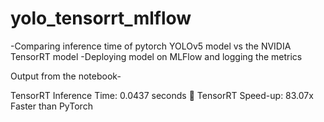 # yolo_tensorrt_mlflow

-Comparing inference time of pytorch YOLOv5 model vs the NVIDIA TensorRT model
-Deploying model on MLFlow and logging the metrics

Output from the notebook- 

TensorRT Inference Time: 0.0437 seconds
🚀 TensorRT Speed-up: 83.07x Faster than PyTorch
